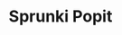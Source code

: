 ---
slug: sprunki-popit-2410
title: Sprunki Popit
description: "Sprunki Popit is an exciting online game. Play for free directly in your browser!"
icon: /images/popular_mods/Sprunki Popit.png
url: https://html5.gamedistribution.com/49da11ad95bb4d33be9d522d472bfb7e/?gd_sdk_referrer_url=https://gamedistribution.com/games/sprunki-popit/#iss=https%3A%2F%2Fidp.azerionconnect.com%2Fauth%2Frealms%2Fazerion
previewImage: /images/popular_mods/Sprunki Popit.png
type: popular mods

# SEO配置
seo:
  title: "Sprunki Popit - Play Free Online Game | Fun Browser Games"
  description: "Sprunki Popit - Play this fun online game for free in your browser. No download required!"
  ogImage: "/images/popular_mods/Sprunki Popit.png"
  keywords: "sprunki-popit-2410, online game, browser game, free game, popular mods game, play online"

videoUrls:
  - https://www.youtube.com/embed/example1
  - https://www.youtube.com/embed/example2

whyPlay:
  title: "Why Play Sprunki Popit?"
  items:
    - "Immersive Gameplay: Sprunki Popit offers an engaging and immersive gaming experience that will keep you entertained for hours"
    - "Challenging Levels: Test your skills with increasingly difficult challenges and obstacles"
    - "Beautiful Graphics: Enjoy stunning visuals and smooth animations that bring the game world to life"
    - "Regular Updates: New content and features are added regularly to keep the game fresh and exciting"
    - "Free to Play: Experience all the fun without spending a penny"
    - "Community Features: Connect with other players, share strategies, and compete for high scores"
    - "Cross-Platform: Play on any device with a web browser, no downloads required"

features:
  title: "Key Features of Sprunki Popit"
  image: "/images/popular_mods/Sprunki Popit.png"
  items:
    - "Intuitive Controls: Easy to learn controls make Sprunki Popit accessible for players of all skill levels"
    - "Multiple Game Modes: Enjoy various gameplay options that provide different challenges and experiences"
    - "Character Customization: Personalize your gaming experience with unique characters and items"
    - "Achievement System: Complete special tasks to earn rewards and recognition"
    - "Leaderboards: Compete with players worldwide and see who can achieve the highest scores"

characteristics:
  title: "Game Characteristics"
  image: "/images/popular_mods/Sprunki Popit.png"
  items:
    - "Genre: Popular mods game with elements of strategy and skill"
    - "Difficulty: Suitable for both casual gamers and those seeking a challenge"
    - "Play Time: Quick sessions or extended gameplay, depending on your preference"
    - "Art Style: Vibrant and engaging visuals that enhance the gaming experience"
    - "Sound Design: Immersive audio that complements the gameplay perfectly"

info: "Sprunki Popit is an exciting online game that offers players a unique and engaging gaming experience. With its intuitive controls, stunning visuals, and challenging gameplay, Sprunki Popit provides hours of entertainment for players of all ages and skill levels. Whether you're looking for a quick gaming session during a break or an extended play session, Sprunki Popit delivers an immersive experience that will keep you coming back for more. The game features multiple levels of increasing difficulty, ensuring that players are constantly challenged as they progress. With regular updates adding new content and features, Sprunki Popit remains fresh and exciting, providing endless entertainment options for its growing community of players."

howToPlayIntro: "Welcome to Sprunki Popit! This guide will walk you through the basics and help you master the game. Whether you're a beginner or looking to improve your skills, these tips and instructions will enhance your gaming experience."

howToPlaySteps:
  - title: "Getting Started"
    description: "Begin your Sprunki Popit adventure by familiarizing yourself with the controls. Use your keyboard or mouse to navigate through the game interface. The tutorial will guide you through the basic mechanics and help you understand the objectives."
  - title: "Understanding the Objectives"
    description: "In Sprunki Popit, your main goal is to progress through levels by completing specific objectives. Each level presents unique challenges that require different strategies and approaches."
  - title: "Mastering the Controls"
    description: "Practice using the controls to improve your precision and reaction time. Sprunki Popit requires quick reflexes and strategic thinking to overcome obstacles and defeat opponents."
  - title: "Utilizing Power-ups"
    description: "Collect power-ups throughout the game to enhance your abilities and overcome difficult challenges. Each power-up offers unique advantages that can be crucial for success."
  - title: "Developing Strategies"
    description: "As you progress in Sprunki Popit, develop effective strategies for different scenarios. Analyze patterns, anticipate challenges, and adapt your approach to maximize your performance."

faq:
  title: "Frequently Asked Questions about Sprunki Popit"
  items:
    - question: "Is Sprunki Popit free to play?"
      answer: "Yes, Sprunki Popit is completely free to play directly in your web browser. No downloads or purchases are required to enjoy the full game experience."
    - question: "Can I play Sprunki Popit on mobile devices?"
      answer: "Yes, Sprunki Popit is optimized for both desktop and mobile play. You can enjoy the game on any device with a web browser and internet connection."
    - question: "Are there any in-game purchases?"
      answer: "While Sprunki Popit is free to play, there may be optional in-game purchases available for cosmetic items or additional features that don't affect core gameplay."
    - question: "How often is Sprunki Popit updated?"
      answer: "The developers regularly update Sprunki Popit with new content, features, and improvements based on player feedback and game performance."
    - question: "Can I play Sprunki Popit offline?"
      answer: "Currently, Sprunki Popit requires an internet connection to play as it's a browser-based online game."
    - question: "Is Sprunki Popit suitable for children?"
      answer: "Yes, Sprunki Popit is designed to be family-friendly and suitable for players of all ages."
    - question: "How do I report bugs or issues?"
      answer: "If you encounter any problems while playing Sprunki Popit, you can report them through the game's support page or contact the developers directly through their website."
    - question: "Still Have Questions?"
      answer: "If you have additional questions about Sprunki Popit that aren't covered in this FAQ, please visit our support center or contact our customer service team for assistance."
---